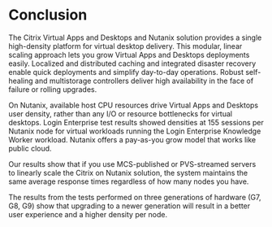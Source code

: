 # Conclusion

The Citrix Virtual Apps and Desktops and Nutanix solution provides a single high-density platform for virtual desktop delivery. This modular, linear scaling approach lets you grow Virtual Apps and Desktops deployments easily. Localized and distributed caching and integrated disaster recovery enable quick deployments and simplify day-to-day operations. Robust self-healing and multistorage controllers deliver high availability in the face of failure or rolling upgrades.

On Nutanix, available host CPU resources drive Virtual Apps and Desktops user density, rather than any I/O or resource bottlenecks for virtual desktops. Login Enterprise test results showed densities at 155 sessions per Nutanix node for virtual workloads running the Login Enterprise Knowledge Worker workload. Nutanix offers a pay-as-you grow model that works like public cloud.

Our results show that if you use MCS-published or PVS-streamed servers to linearly scale the Citrix on Nutanix solution, the system maintains the same average response times regardless of how many nodes you have. 

The results from the tests performed on three generations of hardware (G7, G8, G9) show that upgrading to a newer generation will result in a better user experience and a higher density per node.